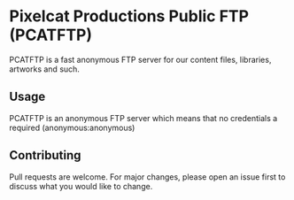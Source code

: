 # Pixelcat Productions Public FTP (PCATFTP)

PCATFTP is a fast anonymous FTP server for our content files, libraries, artworks and such. 

## Usage

PCATFTP is an anonymous FTP server which means that no credentials a required (anonymous:anonymous)

## Contributing
Pull requests are welcome. For major changes, please open an issue first to discuss what you would like to change.
